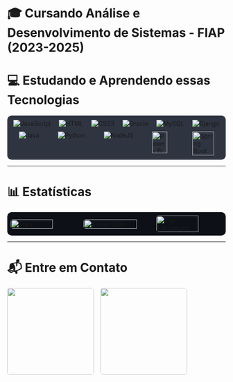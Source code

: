 # 🎓 Cursando Análise e Desenvolvimento de Sistemas - FIAP (2023-2025)


# 💻 Estudando e Aprendendo essas Tecnologias 

<div style="display: flex; justify-content: space-around; flex-wrap: wrap; background-color: #2E3440; padding: 10px; border-radius: 10px; gap: 10px;">
  <img alt="JavaScript" src="https://icongr.am/devicon/javascript-original.svg?size=40&color=currentColor"/>
  <img alt="HTML" src="https://icongr.am/devicon/html5-original-wordmark.svg?size=60&color=currentColor"/>
  <img alt="CSS3" src="https://icongr.am/devicon/css3-original-wordmark.svg?size=55&color=currentColor"/>
  <img alt="Oracle" src="https://icongr.am/devicon/oracle-original.svg?size=100&color=currentColor"/>
  <img alt="MySQL" src="https://icongr.am/devicon/mysql-original-wordmark.svg?size=85&color=currentColor"/>
  <img alt="Django" src="https://icongr.am/devicon/django-original.svg?size=70&color=currentColor"/>
  <img alt="Java" src="https://icongr.am/devicon/java-original-wordmark.svg?size=100&color=currentColor"/>
  <img alt="Python" src="https://icongr.am/devicon/python-original.svg?size=100&color=currentColor"/>
  <img alt="NodeJS" src="https://icongr.am/devicon/nodejs-original-wordmark.svg?size=90&color=currentColor"/>
  <img alt="Power BI" src="https://upload.wikimedia.org/wikipedia/commons/c/cf/New_Power_BI_Logo.svg" height="50" width="35"/>
  <img alt="Spring Boot" src="https://cdn.jsdelivr.net/gh/devicons/devicon/icons/spring/spring-original.svg" style="width: 50px; height: 55px; margin-left: 15px;"/>
</div>

---
# 📊 Estatísticas

<div style="display: flex; justify-content: space-between; align-items: center; background-color: #0d1117; padding: 8px; border-radius: 10px; gap: 8px; margin-top: 15px; flex-wrap: wrap;">
  <div style="flex: 1; margin-right: 4px;">
    <img src="https://github-readme-stats.vercel.app/api?username=MariaEduarda-Ciarini&theme=midnight-purple&show_icons=true&hide_border=true&count_private=true&bg_color=0d1117&title_color=ffffff&text_color=ffffff&icon_color=00acc1&border_color=0d1117" alt="Stats" width="80%" style="border-radius: 5px;">
  </div>
  <div style="flex: 1; margin-left: 4px; margin-right: 4px;">
    <img src="https://github-readme-streak-stats.herokuapp.com?user=MariaEduarda-Ciarini&theme=midnight-purple&hide_border=true&date_format=j%20M%5B%20Y%5D&background=0d1117&stroke=ffffff&ring=00acc1&fire=00acc1&currStreakLabel=ffffff&sideLabels=ffffff&currStreakNum=ffffff" alt="Streak Stats" width="90%" style="border-radius: 5px;">
  </div>
  <div style="flex: 1; margin-left: 4px;">
    <img src="https://github-readme-stats.vercel.app/api/top-langs/?username=MariaEduarda-Ciarini&layout=compact&langs_count=7&hide=hack,scss,less,stylus&bg_color=0d1117&title_color=ffffff&text_color=ffffff&icon_color=00acc1&border_color=0d1117" alt="Top Languages" width="80%" style="border-radius: 5px;">
  </div>
</div>




---

# 📬 Entre em Contato
<div style="display: flex; justify-content: flex-start; align-items: center; gap: 15px; margin-top: 15px;">
  <a href="mailto:dudaciarinii@gmail.com">
    <img src="https://img.shields.io/badge/Gmail-D14836?style=for-the-badge&logo=gmail&logoColor=white" target="_blank" width="200" style="border-radius: 5px;">
  </a>
  <a href="https://www.linkedin.com/in/maria-eduarda-ciarini-b97ab6270/" target="_blank">
    <img src="https://img.shields.io/badge/LinkedIn-0077B5?style=for-the-badge&logo=linkedin&logoColor=white" width="200" style="border-radius: 5px;">
  </a>
</div>
